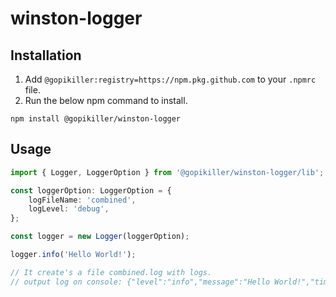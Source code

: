 # winston-logger

## Installation

1. Add `@gopikiller:registry=https://npm.pkg.github.com` to your `.npmrc` file.
2. Run the below npm command to install.

```
npm install @gopikiller/winston-logger
```

## Usage

```typescript
import { Logger, LoggerOption } from '@gopikiller/winston-logger/lib';

const loggerOption: LoggerOption = {
    logFileName: 'combined',
    logLevel: 'debug',
};

const logger = new Logger(loggerOption);

logger.info('Hello World!');

// It create's a file combined.log with logs.
// output log on console: {"level":"info","message":"Hello World!","timestamp":"2023-04-23 11:22:36"}
```
